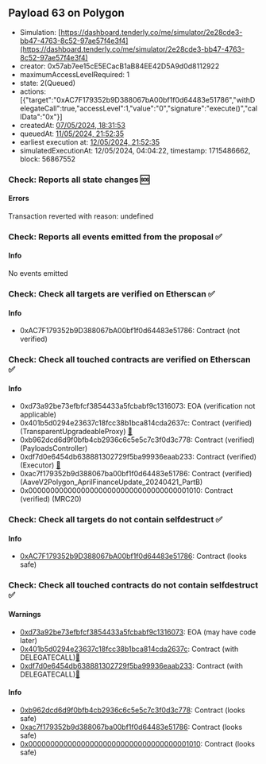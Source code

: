 ## Payload 63 on Polygon

- Simulation: [https://dashboard.tenderly.co/me/simulator/2e28cde3-bb47-4763-8c52-97ae57f4e3f4](https://dashboard.tenderly.co/me/simulator/2e28cde3-bb47-4763-8c52-97ae57f4e3f4)
- creator: 0x57ab7ee15cE5ECacB1aB84EE42D5A9d0d8112922
- maximumAccessLevelRequired: 1
- state: 2(Queued)
- actions: [{"target":"0xAC7F179352b9D388067bA00bf1f0d64483e51786","withDelegateCall":true,"accessLevel":1,"value":"0","signature":"execute()","callData":"0x"}]
- createdAt: [07/05/2024, 18:31:53](https://polygonscan.com/tx/0x620c872b77db8cf638761851511f55ea8532d4b1c41053c87af4e1761e58e129)
- queuedAt: [11/05/2024, 21:52:35](https://polygonscan.com/tx/0xfa879aab95ae4c3699962f8dfad7aee936664c342184a5c3ca101c3a0d59e35a)
- earliest execution at: [12/05/2024, 21:52:35](https://www.epochconverter.com/countdown?q=1715550755)
- simulatedExecutionAt: 12/05/2024, 04:04:22, timestamp: 1715486662, block: 56867552
### Check: Reports all state changes :sos:

#### Errors

Transaction reverted with reason: undefined

### Check: Reports all events emitted from the proposal :white_check_mark:

#### Info

No events emitted

### Check: Check all targets are verified on Etherscan :white_check_mark:

#### Info

- 0xAC7F179352b9D388067bA00bf1f0d64483e51786: Contract (not verified) 

### Check: Check all touched contracts are verified on Etherscan :white_check_mark:

#### Info

- 0xd73a92be73efbfcf3854433a5fcbabf9c1316073: EOA (verification not applicable)
- 0x401b5d0294e23637c18fcc38b1bca814cda2637c: Contract (verified) (TransparentUpgradeableProxy) [:ghost:](https://github.com/bgd-labs/aave-address-book "GovernanceV3Polygon.PAYLOADS_CONTROLLER")
- 0xb962dcd6d9f0bfb4cb2936c6c5e5c7c3f0d3c778: Contract (verified) (PayloadsController) 
- 0xdf7d0e6454db638881302729f5ba99936eaab233: Contract (verified) (Executor) [:ghost:](https://github.com/bgd-labs/aave-address-book "AaveV2Polygon.POOL_ADMIN, AaveV3Polygon.ACL_ADMIN, GovernanceV3Polygon.EXECUTOR_LVL_1")
- 0xac7f179352b9d388067ba00bf1f0d64483e51786: Contract (verified) (AaveV2Polygon_AprilFinanceUpdate_20240421_PartB) 
- 0x0000000000000000000000000000000000001010: Contract (verified) (MRC20) 

### Check: Check all targets do not contain selfdestruct :white_check_mark:

#### Info

- [0xAC7F179352b9D388067bA00bf1f0d64483e51786](https://polygonscan.com/address/0xAC7F179352b9D388067bA00bf1f0d64483e51786): Contract (looks safe)

### Check: Check all touched contracts do not contain selfdestruct :white_check_mark:

#### Warnings

- [0xd73a92be73efbfcf3854433a5fcbabf9c1316073](https://polygonscan.com/address/0xd73a92be73efbfcf3854433a5fcbabf9c1316073): EOA (may have code later)
- [0x401b5d0294e23637c18fcc38b1bca814cda2637c](https://polygonscan.com/address/0x401b5d0294e23637c18fcc38b1bca814cda2637c): Contract (with DELEGATECALL)[:ghost:](https://github.com/bgd-labs/aave-address-book "GovernanceV3Polygon.PAYLOADS_CONTROLLER")
- [0xdf7d0e6454db638881302729f5ba99936eaab233](https://polygonscan.com/address/0xdf7d0e6454db638881302729f5ba99936eaab233): Contract (with DELEGATECALL)[:ghost:](https://github.com/bgd-labs/aave-address-book "AaveV2Polygon.POOL_ADMIN, AaveV3Polygon.ACL_ADMIN, GovernanceV3Polygon.EXECUTOR_LVL_1")

#### Info

- [0xb962dcd6d9f0bfb4cb2936c6c5e5c7c3f0d3c778](https://polygonscan.com/address/0xb962dcd6d9f0bfb4cb2936c6c5e5c7c3f0d3c778): Contract (looks safe)
- [0xac7f179352b9d388067ba00bf1f0d64483e51786](https://polygonscan.com/address/0xac7f179352b9d388067ba00bf1f0d64483e51786): Contract (looks safe)
- [0x0000000000000000000000000000000000001010](https://polygonscan.com/address/0x0000000000000000000000000000000000001010): Contract (looks safe)

